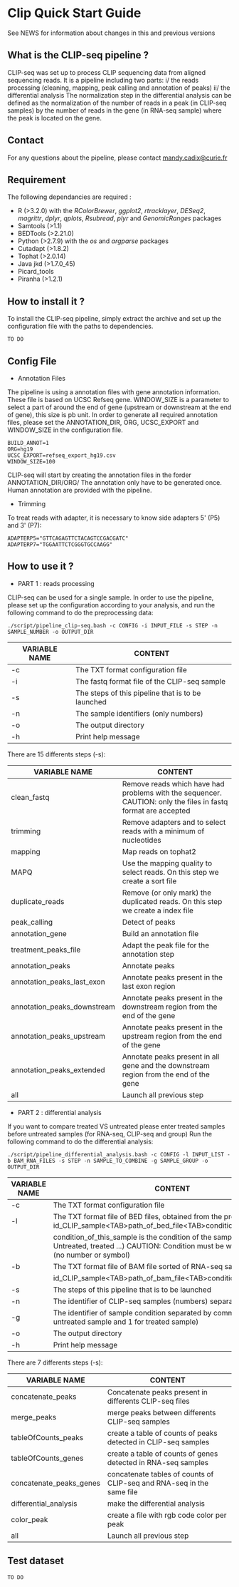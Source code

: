 # Clip Quick Start Guide

See NEWS for information about changes in this and previous versions

## What is the CLIP-seq pipeline ?

CLIP-seq was set up to process CLIP sequencing data from aligned sequencing reads. It is a pipeline including two parts: 
i/ the reads processing (cleaning, mapping, peak calling and annotation of peaks) 
ii/ the differential analysis
The normalization step in the differential analysis can be defined as the normalization of the number of reads in a peak (in CLIP-seq samples) by the number of reads in the gene (in RNA-seq sample) where the peak is located on the gene.

## Contact

For any questions about the pipeline, please contact <mandy.cadix@curie.fr>

## Requirement

The following dependancies are required :

* R (>3.2.0) with the *RColorBrewer*, *ggplot2*, *rtracklayer*, *DESeq2*, *magrittr*, *dplyr*, *qplots*, *Rsubread*, *plyr* and *GenomicRanges* packages
* Samtools (>1.1)
* BEDTools (>2.21.0)
* Python (>2.7.9) with the *os* and *argparse* packages
* Cutadapt (>1.8.2)
* Tophat (>2.0.14)
* Java jkd (>1.7.0_45)
* Picard_tools
* Piranha (>1.2.1)

## How to install it ?

To install the CLIP-seq pipeline, simply extract the archive and set up the configuration file with the paths to dependencies.

    TO DO

## Config File

* Annotation Files

The pipeline is using a annotation files with gene annotation information. These file is based on UCSC Refseq gene. WINDOW\_SIZE is a parameter to select a part of around the end of gene (upstream or downstream at the end of gene), this size is pb unit. In order to generate all required annotation files, please set the ANNOTATION\_DIR, ORG, UCSC\_EXPORT and WINDOW\_SIZE in the configuration file.

    BUILD_ANNOT=1
    ORG=hg19
    UCSC_EXPORT=refseq_export_hg19.csv
    WINDOW_SIZE=100

CLIP-seq will start by creating the annotation files in the forder ANNOTATION\_DIR/ORG/ The annotation only have to be generated once. Human annotation are provided with the pipeline.

* Trimming

To treat reads with adapter, it is necessary to know side adapters 5' (P5) and 3' (P7):

    ADAPTERP5="GTTCAGAGTTCTACAGTCCGACGATC"
    ADAPTERP7="TGGAATTCTCGGGTGCCAAGG"


## How to use it ?

* PART 1 : reads processing

CLIP-seq can be used for a single sample. In order to use the pipeline, please set up the configuration according to your analysis, and run the following command to do the preprocessing data:

    ./script/pipeline_clip-seq.bash -c CONFIG -i INPUT_FILE -s STEP -n SAMPLE_NUMBER -o OUTPUT_DIR


**VARIABLE NAME** | **CONTENT**
----------------- | -----------
-c   | The TXT format configuration file
-i   | The fastq format file of the CLIP-seq sample
-s   | The steps of this pipeline that is to be launched
-n   | The sample identifiers (only numbers)
-o   | The output directory
-h   | Print help message


There are 15 differents steps (-s): 

**VARIABLE NAME**             | **CONTENT**
-----------------             | -----------
clean\_fastq                  | Remove reads which have had problems with the sequencer. CAUTION: only the files in fastq format are accepted
trimming                      | Remove adapters and to select reads with a minimum of nucleotides
mapping                       | Map reads on tophat2
MAPQ                          | Use the mapping quality to select reads. On this step we create a sort file
duplicate\_reads              | Remove (or only mark) the duplicated reads. On this step we create a index file
peak\_calling                 | Detect of peaks
annotation\_gene              | Build an annotation file
treatment\_peaks\_file        | Adapt the peak file for the annotation step
annotation\_peaks             | Annotate peaks
annotation\_peaks\_last\_exon | Annotate peaks present in the last exon region
annotation\_peaks\_downstream | Annotate peaks present in the downstream region from the end of the gene
annotation\_peaks\_upstream   | Annotate peaks present in the upstream region from the end of the gene
annotation\_peaks\_extended   | Annotate peaks present in all gene and the downstream region from the end of the gene
all                           | Launch all previous step


* PART 2 : differential analysis

If you want to compare treated VS untreated please enter treated samples before untreated samples (for RNA-seq, CLIP-seq and group) Run the following command to do the differential analysis:


    ./script/pipeline_differential_analysis.bash -c CONFIG -l INPUT_LIST -b BAM_RNA_FILES -s STEP -n SAMPLE_TO_COMBINE -g SAMPLE_GROUP -o OUTPUT_DIR

**VARIABLE NAME** | **CONTENT**
----------------- | -----------
 -c   | The TXT format configuration file
 -l   | The TXT format file of BED files, obtained from the previous script:  id\_CLIP\_sample\<TAB\>path\_of\_bed\_file\<TAB\>condition\_of\_this\_sample <br />
      | condition\_of\_this\_sample is the condition of the sample (e.g: Untreated, treated ...) CAUTION: Condition must be write with letters (no number or symbol)
 -b   | The TXT format file of BAM file sorted of RNA-seq samples
      | id\_CLIP\_sample\<TAB\>path\_of\_bam\_file\<TAB\>condition\_of\_this\_sample
 -s   | The steps of this pipeline that is to be launched
 -n   | The identifier of CLIP-seq samples (numbers) separated by comma
 -g   | The identifier of sample condition separated by comma (0 for untreated sample and 1 for treated sample)
 -o   | The output directory
 -h   | Print help message


There are 7 differents steps (-s): 

**VARIABLE NAME**          | **CONTENT**
-----------------          | -----------
concatenate\_peaks         | Concatenate peaks present in differents CLIP-seq files
merge\_peaks               | merge peaks between differents CLIP-seq samples
tableOfCounts\_peaks       | create a table of counts of peaks detected in CLIP-seq samples
tableOfCounts\_genes       | create a table of counts of genes detected in RNA-seq samples
concatenate\_peaks\_genes  | concatenate tables of counts of CLIP-seq and RNA-seq in the same file
differential\_analysis     | make the differential analysis
color\_peak                | create a file with rgb code color per peak
all                        | Launch all previous step


## Test dataset

    TO DO

